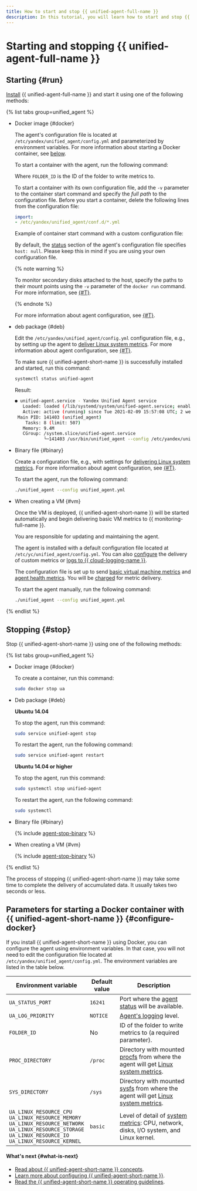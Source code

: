 ```yaml
---
title: How to start and stop {{ unified-agent-full-name }}
description: In this tutorial, you will learn how to start and stop {{ unified-agent-full-name }}.
---
```


# Starting and stopping {{ unified-agent-full-name }}

## Starting {#run}

[Install](installation.md#setup) {{ unified-agent-full-name }} and start it using one of the following methods:

{% list tabs group=unified_agent %}

- Docker image {#docker}

  The agent's configuration file is located at `/etc/yandex/unified_agent/config.yml` and parameterized by environment variables. For more information about starting a Docker container, see [below](#configure-docker).

  To start a container with the agent, run the following command:



  Where `FOLDER_ID` is the ID of the folder to write metrics to.

  To start a container with its own configuration file, add the `-v` parameter to the container start command and specify the _full path_ to the configuration file. Before you start a container, delete the following lines from the configuration file:

  ```yaml
  import:
  - /etc/yandex/unified_agent/conf.d/*.yml
  ```

  Example of container start command with a custom configuration file:



  By default, the [status](services.md#status) section of the agent's configuration file specifies `host: null`. Please keep this in mind if you are using your own configuration file.

  {% note warning %}

  To monitor secondary disks attached to the host, specify the paths to their mount points using the `-v` parameter of the `docker run` command. For more information, see [{#T}](./inputs.md#linux_metrics_input).

  {% endnote %}

  For more information about agent configuration, see [{#T}](./configuration.md).

- deb package {#deb}

  Edit the `/etc/yandex/unified_agent/config.yml` configuration file, e.g., by setting up the agent to [deliver Linux system metrics](../../../operations/unified-agent/linux_metrics.md). For more information about agent configuration, see [{#T}](configuration.md).


  To make sure {{ unified-agent-short-name }} is successfully installed and started, run this command:

  ```bash
  systemctl status unified-agent
  ```

  Result:

  ```bash
  ● unified-agent.service - Yandex Unified Agent service
     Loaded: loaded (/lib/systemd/system/unified-agent.service; enabled; vendor preset: enabled)
     Active: active (running) since Tue 2021-02-09 15:57:08 UTC; 2 weeks 2 days ago
   Main PID: 141403 (unified_agent)
      Tasks: 8 (limit: 507)
     Memory: 9.4M
     CGroup: /system.slice/unified-agent.service
             └─141403 /usr/bin/unified_agent --config /etc/yandex/unified_agent/config.yml --log-priority NOTICE
  ```

- Binary file {#binary}

  Create a configuration file, e.g., with settings for [delivering Linux system metrics](../../../operations/unified-agent/linux_metrics.md). For more information about agent configuration, see [{#T}](configuration.md).


  To start the agent, run the following command:

  ```bash
  ./unified_agent --config unified_agent.yml
  ```

- When creating a VM {#vm}

  Once the VM is deployed, {{ unified-agent-short-name }} will be started automatically and begin delivering basic VM metrics to {{ monitoring-full-name }}.

  You are responsible for updating and maintaining the agent.

  The agent is installed with a default configuration file located at `/etc/yc/unified_agent/config.yml`. You can also [configure](./configuration.md) the delivery of custom metrics or [logs to {{ cloud-logging-name }}](./outputs.md#yc_logs_output).

  The configuration file is set up to send [basic virtual machine metrics](./inputs.md#linux_metrics_input) and [agent health metrics](./inputs.md#agent_metrics_input). You will be [charged](../../../pricing.md) for metric delivery.


  To start the agent manually, run the following command:

  ```bash
  ./unified_agent --config unified_agent.yml
  ```

{% endlist %}


## Stopping {#stop}

Stop {{ unified-agent-short-name }} using one of the following methods:

{% list tabs group=unified_agent %}

- Docker image {#docker}

  To create a container, run this command:

  ```bash
  sudo docker stop ua
  ```

- Deb package {#deb}

  **Ubuntu 14.04**

  To stop the agent, run this command:

  ```bash
  sudo service unified-agent stop
  ```

  To restart the agent, run the following command:

  ```bash
  sudo service unified-agent restart
  ```

  **Ubuntu 14.04 or higher**

  To stop the agent, run this command:

  ```bash
  sudo systemctl stop unified-agent
  ```

  To restart the agent, run the following command:

  ```bash
  sudo systemctl
  ```

- Binary file {#binary}

  {% include [agent-stop-binary](../../../../_includes/monitoring/agent-stop-binary.md) %}

- When creating a VM {#vm}

  {% include [agent-stop-binary](../../../../_includes/monitoring/agent-stop-binary.md) %}

{% endlist %}

The process of stopping {{ unified-agent-short-name }} may take some time to complete the delivery of accumulated data. It usually takes two seconds or less.


## Parameters for starting a Docker container with {{ unified-agent-short-name }} {#configure-docker}

If you install {{ unified-agent-short-name }} using Docker, you can configure the agent using environment variables. In that case, you will not need to edit the configuration file located at `/etc/yandex/unified_agent/config.yml`. The environment variables are listed in the table below.

Environment variable | Default value | Description
-------------------- | --------------------- | --------
`UA_STATUS_PORT` | `16241` | Port where the [agent status](./services.md#status) will be available.
`UA_LOG_PRIORITY` | `NOTICE` | [Agent's logging](./services.md#agent_log) level.
`FOLDER_ID` | No | ID of the folder to write metrics to (a required parameter).
`PROC_DIRECTORY` | `/proc` | Directory with mounted [procfs](https://ru.wikipedia.org/wiki/Procfs) from where the agent will get [Linux system metrics](./inputs.md#linux_metrics_input).
`SYS_DIRECTORY` | `/sys` | Directory with mounted [sysfs](https://ru.wikipedia.org/wiki/Sysfs) from where the agent will get [Linux system metrics](./inputs.md#linux_metrics_input).
`UA_LINUX_RESOURCE_CPU`<br/>`UA_LINUX_RESOURCE_MEMORY`<br/>`UA_LINUX_RESOURCE_NETWORK`</br>`UA_LINUX_RESOURCE_STORAGE`<br/>`UA_LINUX_RESOURCE_IO`<br/>`UA_LINUX_RESOURCE_KERNEL` | `basic` | Level of detail of [system metrics](./inputs.md#linux_metrics_input): CPU, network, disks, I/O system, and Linux kernel.


#### What's next {#what-is-next}

- [Read about {{ unified-agent-short-name }} concepts](./index.md).
- [Learn more about configuring {{ unified-agent-short-name }}](./configuration.md).
- [Read the {{ unified-agent-short-name }} operating guidelines](./best-practices.md).
